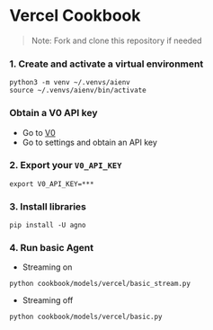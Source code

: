 # Vercel Cookbook

> Note: Fork and clone this repository if needed

### 1. Create and activate a virtual environment

```shell
python3 -m venv ~/.venvs/aienv
source ~/.venvs/aienv/bin/activate
```

### Obtain a V0 API key

- Go to [V0](https://v0.app)
- Go to settings and obtain an API key

### 2. Export your `V0_API_KEY`

```shell
export V0_API_KEY=***
```

### 3. Install libraries

```shell
pip install -U agno
```

### 4. Run basic Agent

- Streaming on

```shell
python cookbook/models/vercel/basic_stream.py
```

- Streaming off

```shell
python cookbook/models/vercel/basic.py
```
